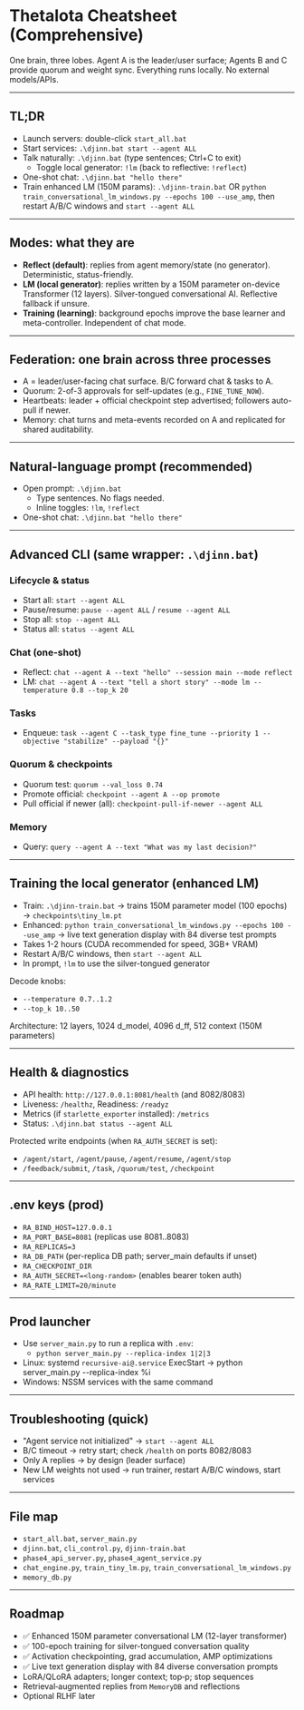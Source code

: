 # ThetaIota Cheatsheet (Comprehensive)

One brain, three lobes. Agent A is the leader/user surface; Agents B and C provide quorum and weight sync. Everything runs locally. No external models/APIs.

---

## TL;DR
- Launch servers: double-click `start_all.bat`
- Start services: `.\djinn.bat start --agent ALL`
- Talk naturally: `.\djinn.bat` (type sentences; Ctrl+C to exit)
  - Toggle local generator: `!lm`  (back to reflective: `!reflect`)
- One-shot chat: `.\djinn.bat "hello there"`
- Train enhanced LM (150M params): `.\djinn-train.bat` OR `python train_conversational_lm_windows.py --epochs 100 --use_amp`, then restart A/B/C windows and `start --agent ALL`

---

## Modes: what they are
- **Reflect (default)**: replies from agent memory/state (no generator). Deterministic, status-friendly.
- **LM (local generator)**: replies written by a 150M parameter on-device Transformer (12 layers). Silver-tongued conversational AI. Reflective fallback if unsure.
- **Training (learning)**: background epochs improve the base learner and meta-controller. Independent of chat mode.

---

## Federation: one brain across three processes
- A = leader/user-facing chat surface. B/C forward chat & tasks to A.
- Quorum: 2-of-3 approvals for self-updates (e.g., `FINE_TUNE_NOW`).
- Heartbeats: leader + official checkpoint step advertised; followers auto-pull if newer.
- Memory: chat turns and meta-events recorded on A and replicated for shared auditability.

---

## Natural-language prompt (recommended)
- Open prompt: `.\djinn.bat`
  - Type sentences. No flags needed.
  - Inline toggles: `!lm`, `!reflect`
- One-shot chat: `.\djinn.bat "hello there"`

---

## Advanced CLI (same wrapper: `.\djinn.bat`)

### Lifecycle & status
- Start all: `start --agent ALL`
- Pause/resume: `pause --agent ALL` / `resume --agent ALL`
- Stop all: `stop --agent ALL`
- Status all: `status --agent ALL`

### Chat (one-shot)
- Reflect: `chat --agent A --text "hello" --session main --mode reflect`
- LM: `chat --agent A --text "tell a short story" --mode lm --temperature 0.8 --top_k 20`

### Tasks
- Enqueue: `task --agent C --task_type fine_tune --priority 1 --objective "stabilize" --payload "{}"`

### Quorum & checkpoints
- Quorum test: `quorum --val_loss 0.74`
- Promote official: `checkpoint --agent A --op promote`
- Pull official if newer (all): `checkpoint-pull-if-newer --agent ALL`

### Memory
- Query: `query --agent A --text "What was my last decision?"`

---

## Training the local generator (enhanced LM)
- Train: `.\djinn-train.bat` → trains 150M parameter model (100 epochs) → `checkpoints\tiny_lm.pt`
- Enhanced: `python train_conversational_lm_windows.py --epochs 100 --use_amp` → live text generation display with 84 diverse test prompts
- Takes 1-2 hours (CUDA recommended for speed, 3GB+ VRAM)
- Restart A/B/C windows, then `start --agent ALL`
- In prompt, `!lm` to use the silver-tongued generator

Decode knobs:
- `--temperature 0.7..1.2`
- `--top_k 10..50`

Architecture: 12 layers, 1024 d_model, 4096 d_ff, 512 context (150M parameters)

---

## Health & diagnostics
- API health: `http://127.0.0.1:8081/health` (and 8082/8083)
- Liveness: `/healthz`, Readiness: `/readyz`
- Metrics (if `starlette_exporter` installed): `/metrics`
- Status: `.\djinn.bat status --agent ALL`

Protected write endpoints (when `RA_AUTH_SECRET` is set):
- `/agent/start`, `/agent/pause`, `/agent/resume`, `/agent/stop`
- `/feedback/submit`, `/task`, `/quorum/test`, `/checkpoint`

---

## .env keys (prod)
- `RA_BIND_HOST=127.0.0.1`
- `RA_PORT_BASE=8081` (replicas use 8081..8083)
- `RA_REPLICAS=3`
- `RA_DB_PATH` (per-replica DB path; server_main defaults if unset)
- `RA_CHECKPOINT_DIR`
- `RA_AUTH_SECRET=<long-random>` (enables bearer token auth)
- `RA_RATE_LIMIT=20/minute`

---

## Prod launcher
- Use `server_main.py` to run a replica with `.env`:
  - `python server_main.py --replica-index 1|2|3`
- Linux: systemd `recursive-ai@.service` ExecStart → python server_main.py --replica-index %i
- Windows: NSSM services with the same command

---

## Troubleshooting (quick)
- "Agent service not initialized" → `start --agent ALL`
- B/C timeout → retry start; check `/health` on ports 8082/8083
- Only A replies → by design (leader surface)
- New LM weights not used → run trainer, restart A/B/C windows, start services

---

## File map
- `start_all.bat`, `server_main.py`
- `djinn.bat`, `cli_control.py`, `djinn-train.bat`
- `phase4_api_server.py`, `phase4_agent_service.py`
- `chat_engine.py`, `train_tiny_lm.py`, `train_conversational_lm_windows.py`
- `memory_db.py`

---

## Roadmap
- ✅ Enhanced 150M parameter conversational LM (12-layer transformer)
- ✅ 100-epoch training for silver-tongued conversation quality
- ✅ Activation checkpointing, grad accumulation, AMP optimizations
- ✅ Live text generation display with 84 diverse conversation prompts
- LoRA/QLoRA adapters; longer context; top‑p; stop sequences
- Retrieval‑augmented replies from `MemoryDB` and reflections
- Optional RLHF later
